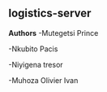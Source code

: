 ## logistics-server

**Authors**
-Mutegetsi Prince 

-Nkubito Pacis

-Niyigena tresor

-Muhoza Olivier Ivan
